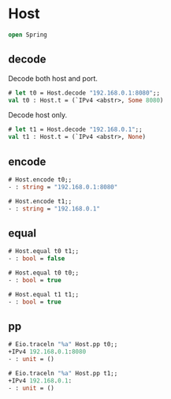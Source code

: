 # Host

```ocaml
open Spring
```

## decode

Decode both host and port.

```ocaml
# let t0 = Host.decode "192.168.0.1:8080";;
val t0 : Host.t = (`IPv4 <abstr>, Some 8080)
```

Decode host only.

```ocaml
# let t1 = Host.decode "192.168.0.1";;
val t1 : Host.t = (`IPv4 <abstr>, None)
```

## encode

```ocaml
# Host.encode t0;;
- : string = "192.168.0.1:8080"

# Host.encode t1;;
- : string = "192.168.0.1"
```

## equal

```ocaml
# Host.equal t0 t1;;
- : bool = false

# Host.equal t0 t0;;
- : bool = true

# Host.equal t1 t1;;
- : bool = true
```

## pp

```ocaml
# Eio.traceln "%a" Host.pp t0;;
+IPv4 192.168.0.1:8080
- : unit = ()

# Eio.traceln "%a" Host.pp t1;;
+IPv4 192.168.0.1:
- : unit = ()
```
